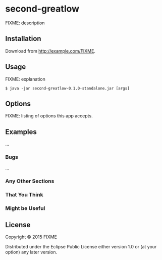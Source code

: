 # second-greatlow

FIXME: description

## Installation

Download from http://example.com/FIXME.

## Usage

FIXME: explanation

    $ java -jar second-greatlow-0.1.0-standalone.jar [args]

## Options

FIXME: listing of options this app accepts.

## Examples

...

### Bugs

...

### Any Other Sections
### That You Think
### Might be Useful

## License

Copyright © 2015 FIXME

Distributed under the Eclipse Public License either version 1.0 or (at
your option) any later version.
